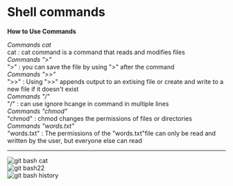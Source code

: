 # Shell commands  
**How to Use  Commands**  
  
*Commands cat*  
cat : cat command is a command that reads and modifies files  
*Commands ">"*  
">" : you can save the file by using ">" after the command  
*Commands ">>"*  
">>" : Using ">>" appends output to an extising file or create and write to a new file if it doesn't exist  
*Commands "/"*  
"/" : can use ignore hcange in command in multiple lines  
*Commands "chmod"*  
"chmod" : chmod changes the permissions of files or directories  
*Commands "words.txt"*  
"words.txt" : The permissions of the "words.txt"file can only be read and written by the user, but everyone else can read  

-------------------------------------------------------------------------------------------------------------------------------
  
  ![git bash cat](https://user-images.githubusercontent.com/112601402/193811261-8ad924e3-9163-46fc-aea6-ba29799a705e.png)  
  ![git bash22](https://user-images.githubusercontent.com/112601402/193811412-c74b7fea-e8bd-4641-95ee-b81d9ff202bf.png)  
  ![git bash history](https://user-images.githubusercontent.com/112601402/193811481-1d6eed6e-c41b-4c82-96b5-c8d56f985a40.png)  
